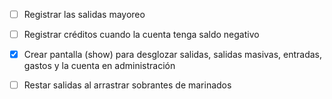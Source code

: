 - [ ] Registrar las salidas mayoreo
- [ ] Registrar créditos cuando la cuenta tenga saldo negativo
- [x] Crear pantalla (show) para desglozar salidas, salidas masivas, entradas, gastos y la cuenta en administración
- [ ] Restar salidas al arrastrar sobrantes de marinados

